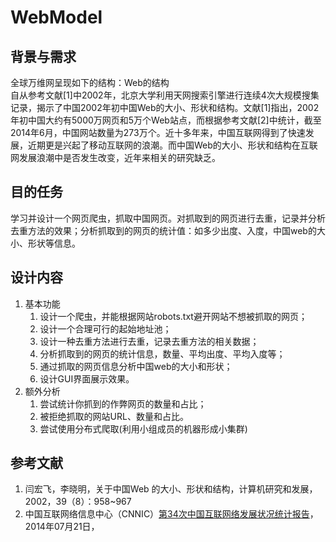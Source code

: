 WebModel
========

## 背景与需求
全球万维网呈现如下的结构：Web的结构  
自从参考文献[1]中2002年，北京大学利用天网搜索引擎进行连续4次大规模搜集记录，揭示了中国2002年初中国Web的大小、形状和结构。文献[1]指出，2002年初中国大约有5000万网页和5万个Web站点，而根据参考文献[2]中统计，截至2014年6月，中国网站数量为273万个。近十多年来，中国互联网得到了快速发展，近期更是兴起了移动互联网的浪潮。而中国Web的大小、形状和结构在互联网发展浪潮中是否发生改变，近年来相关的研究缺乏。

## 目的任务
学习并设计一个网页爬虫，抓取中国网页。对抓取到的网页进行去重，记录并分析去重方法的效果；分析抓取到的网页的统计值：如多少出度、入度，中国web的大小、形状等信息。

## 设计内容
1. 基本功能
	1. 设计一个爬虫，并能根据网站robots.txt避开网站不想被抓取的网页；  
	2. 设计一个合理可行的起始地址池；
	3. 设计一种去重方法进行去重，记录去重方法的相关数据；
	4. 分析抓取到的网页的统计信息，数量、平均出度、平均入度等；
	5. 通过抓取的网页信息分析中国web的大小和形状；
	6. 设计GUI界面展示效果。
2. 额外分析
	1. 尝试统计你抓到的作弊网页的数量和占比；
	2. 被拒绝抓取的网站URL、数量和占比。
	3. 尝试使用分布式爬取(利用小组成员的机器形成小集群)
	
## 参考文献
1. 闫宏飞，李晓明，关于中国Web 的大小、形状和结构，计算机研究和发展，2002，39（8）：958~967
2. 中国互联网络信息中心（CNNIC）[第34次中国互联网络发展状况统计报告](url:http://www.cnnic.net.cn/hlwfzyj/hlwxzbg/hlwtjbg/201407/P020140721507223212132.pdf)，2014年07月21日，
